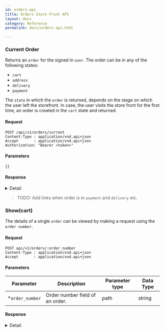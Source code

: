 ```yaml
---
id: orders-api
title: Orders Store Front API
layout: docs
category: Reference
permalink: docs/orders-api.html

---
```


### Current Order

Returns an `order` for the signed in `user`. The order can be in any of the following
states:
- `cart`
- `address`
- `delivery`
- `payment`

The `state` in which the `order` is returned, depends on the stage on which the user
left the storefront. In case, the user visits the store front for the first time,
an order is created in the `cart` state and returned.

#### Request
```
POST /api/v1/orders/current
Content-Type : application/vnd.api+json
Accept       : application/vnd.api+json
Authorization: "Bearer <token>"
```

#### Parameters
`{}`

#### Response
<details><summary>Detail</summary>
<p>

`STATUS 200 OK`

```json
{
    "data": {
        "attributes": {
            "adjustment_total": null,
            "billing_address": null,
            "item_count": 0,
            "number": "~bMcYqdh7aSebn8CVPlDe",
            "order_total_amount": {
                "amount": "0.00",
                "currency": "USD"
            },
            "promot_total": null,
            "shipping_address": null,
            "state": "cart",
            "user_id": 8
        },
        "id": "10",
        "links": {
            "self": "/orders/10"
        },
        "relationships": {
            "line_items": {
                "data": []
            },
            "packages": {
                "data": []
            },
            "payments": {}
        },
        "type": "order"
    },
    "jsonapi": {
        "version": "1.0"
    }
}
```
</details>

> TODO: Add links when order is in `payment` and `delivery` etc.

### Show(cart)
The details of a single `order` can be viewed by making a request using the
`order number`.

#### Request
```
POST api/v1/orders/:order_number
Content-Type : application/vnd.api+json
Accept       : application/vnd.api+json
```

#### Parameters
| Parameter    | Description                     | Parameter type | Data Type |
|--------------|---------------------------------|----------------|-----------|
| *`order_number` | Order number field of an order. | path           | string    |

#### Response

<details><summary>Detail</summary>
<p>

`STATUS 200 OK`

```json
{
  "data": {
      "attributes": {
          "adjustment_total": null,
          "billing_address": null,
          "item_count": 0,
          "number": "~bMcYqdh7aSebn8CVPlDe",
          "order_total_amount": {
              "amount": "0.00",
              "currency": "USD"
          },
          "promot_total": null,
          "shipping_address": null,
          "state": "cart",
          "user_id": 8
      },
      "id": "10",
      "links": {
          "self": "/orders/10"
      },
      "relationships": {
          "line_items": {
              "data": []
          },
          "packages": {
              "data": []
          },
          "payments": {
              "data": []
          }
      },
      "type": "order"
  },
  "jsonapi": {
      "version": "1.0"
  }
}
```
</p>
</details>
